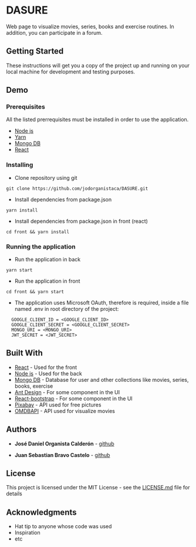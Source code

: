 # DASURE

Web page to visualize movies, series, books and exercise routines. In addition, you can participate in a forum.

## Getting Started

These instructions will get you a copy of the project up and running on your local machine for development and testing purposes. 

## Demo






### Prerequisites

All the listed prerrequisites must be installed in order to use the application.

* [Node js](https://nodejs.org/en/)
* [Yarn](https://yarnpkg.com/)
* [Mongo DB](https://www.mongodb.com/download-center)
* [React](https://es.reactjs.org/)


### Installing

* Clone repository using git

```
git clone https://github.com/jodorganistaca/DASURE.git
```

* Install dependencies from package.json
```
yarn install
```

* Install dependencies from package.json in front (react)
```
cd front && yarn install
```

### Running the application
* Run the application in back
```
yarn start
```
* Run the application in front

```
cd front && yarn start
```

* The application uses Microsoft OAuth, therefore is required, inside a file named .env in root directory of the project:

```
  GOOGLE_CLIENT_ID = <GOOGLE_CLIENT_ID>
  GOOGLE_CLIENT_SECRET = <GOOGLE_CLIENT_SECRET>
  MONGO_URI = <MONGO_URI>
  JWT_SECRET = <JWT_SECRET>
```

## Built With

* [React](https://es.reactjs.org/) - Used for the front
* [Node js](https://nodejs.org/en/) - Used for the back
* [Mongo DB](https://www.mongodb.com/download-center) - Database for user and other collections like movies, series, books, exercise
* [Ant Design](https://ant.design/) - For some component in the UI
* [React-bootstrap](https://react-bootstrap.github.io/) - For some component in the UI
* [Pixabay](https://pixabay.com/es/) - API used for free pictures
* [OMDBAPI](http://www.omdbapi.com/) - API used for visualize movies



## Authors

* **José Daniel Organista Calderón** - [github](https://github.com/jodorganistaca)

* **Juan Sebastian Bravo Castelo** - [github](https://github.com/jsbravo-sw)


## License

This project is licensed under the MIT License - see the [LICENSE.md](LICENSE.md) file for details

## Acknowledgments

* Hat tip to anyone whose code was used
* Inspiration
* etc

